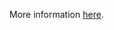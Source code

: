 More information [here](https://docs.bridgecrew.io/docs/ensure-that-the-admission-control-plugin-securitycontextdeny-is-set-if-podsecuritypolicy-is-not-used).
